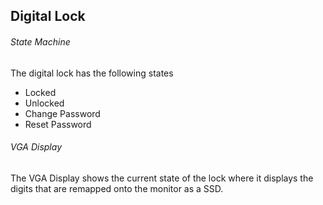 ## Digital Lock

###### State Machine
The digital lock has the following states
- Locked
- Unlocked
- Change Password
- Reset Password
###### VGA Display
The VGA Display shows the current state of the
lock where it displays the digits that are remapped
onto the monitor as a SSD.
